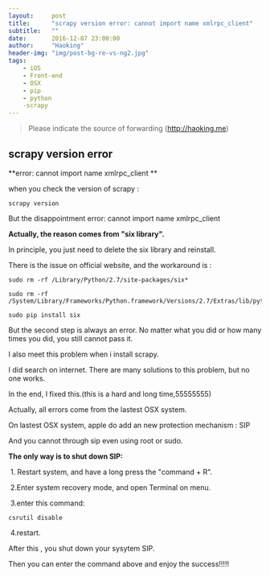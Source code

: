 ```yaml
---
layout:     post
title:      "scrapy version error: cannot import name xmlrpc_client"
subtitle:   ""
date:       2016-12-07 23:00:00
author:     "Haoking"
header-img: "img/post-bg-re-vs-ng2.jpg"
tags:
    - iOS
    - Front-end
    - OSX
    - pip
    - python
    -scrapy
---
```


> Please indicate the source of forwarding (http://haoking.me)



## scrapy version error

**error: cannot import name xmlrpc_client **

when you check the version of scrapy :

```shell
scrapy version
```

But the disappointment error: cannot import name xmlrpc_client

**Actually, the reason comes from "six library".**

In principle, you just need to delete the six library and reinstall.

There is the issue on official website, and the workaround is :

```shell
sudo rm -rf /Library/Python/2.7/site-packages/six*
```

```shell
sudo rm -rf /System/Library/Frameworks/Python.framework/Versions/2.7/Extras/lib/python/six*
```

```shell
sudo pip install six
```



But the second step is always an error. No matter what you did or how many times you did, you still cannot pass it.

I also meet this problem when i install scrapy.

I did search on internet. There are many solutions to this problem, but no one works.

In the end, I fixed this.(this is a hard and long time,55555555)



Actually, all errors come from the lastest OSX system.

On lastest OSX system, apple do add an new protection mechanism : SIP

And you cannot  through sip even using root or sudo.



**The only way is to shut down SIP:**

​	1. Restart system, and have a long press the "command + R".

​	2.Enter system recovery mode, and open Terminal on menu.

​	3.enter this command:

```shell
csrutil disable
```

​	4.restart.

After this , you shut down your sysytem SIP.

Then you can enter the command above and enjoy the success!!!!!




